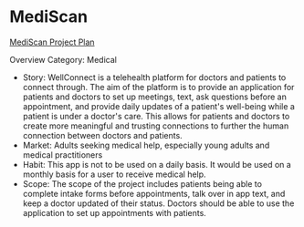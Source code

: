 # MediScan

[MediScan Project Plan](https://docs.google.com/document/d/1iA-d1Fv-hoePOz86SkN_60M4Zz-pN-e7sZXpRNA7Uks/edit?usp=sharing)

Overview
Category: Medical
* Story: WellConnect is a telehealth platform for doctors and patients to connect through. The aim of the platform is to provide an application for patients and doctors to set up meetings, text, ask questions before an appointment, and provide daily updates of a patient's well-being while a patient is under a doctor's care. This allows for patients and doctors to create more meaningful and trusting connections to further the human connection between doctors and patients.
* Market: Adults seeking medical help, especially young adults and medical practitioners
* Habit: This app is not to be used on a daily basis. It would be used on a monthly basis for a user to receive medical help.
* Scope: The scope of the project includes patients being able to complete intake forms before appointments, talk over in app text, and keep a doctor updated of their status. Doctors should be able to use the application to set up appointments with patients.
